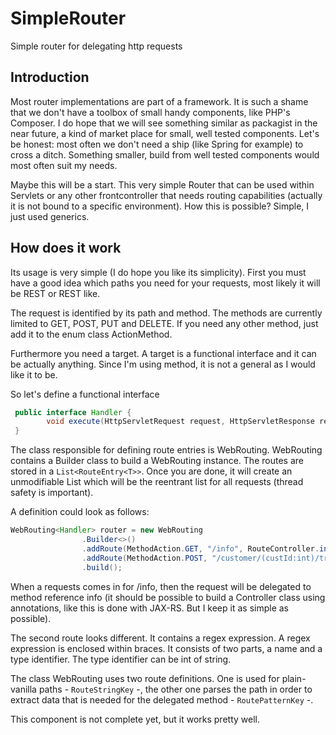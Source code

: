 # SimpleRouter
Simple router for delegating http requests
## Introduction
Most router implementations are part of a framework. It is such a shame that we don't have a toolbox of small handy components, like PHP's Composer. I do hope that we will see something similar as packagist in the near future, a kind of market place for small, well tested components. Let's be honest: most often we don't need a ship (like Spring for example) to cross a ditch. Something smaller, build from well tested components would most often suit my needs.

Maybe this will be a start. This very simple Router that can be used within Servlets or any other frontcontroller that needs routing capabilities (actually it is not bound to a specific environment). How this is possible? Simple, I just used generics.

## How does it work
Its usage is very simple (I do hope you like its simplicity). First you must have a good idea which paths you need for your requests, most likely it will be REST or REST like.

The request is identified by its path and method. The methods are currently limited to GET, POST, PUT and DELETE. If you need any other method, just add it to the enum class ActionMethod.

Furthermore you need a target. A target is a functional interface and it can be actually anything. Since I'm using method, it is not a general as I would like it to be.

So let's define a functional interface <T>

```java
 public interface Handler {
        void execute(HttpServletRequest request, HttpServletResponse response) throws ServletException , IOException;
 }
```
The class responsible for defining route entries is WebRouting. WebRouting contains a Builder class to build a WebRouting instance.
The routes are stored in a `List<RouteEntry<T>>`. Once you are done, it will create an unmodifiable List which will be the reentrant list for all requests (thread safety is important).

A definition could look as follows:

```java
WebRouting<Handler> router = new WebRouting
                .Builder<>()
                .addRoute(MethodAction.GET, "/info", RouteController.info)
                .addRoute(MethodAction.POST, "/customer/(custId:int)/transfer", RouteController.payment)
                .build();
```
When a requests comes in for /info, then the request will be delegated to method reference info (it should be possible to build a Controller class using annotations, like this is done with JAX-RS. But I keep it as simple as possible).

The second route looks different. It contains a regex expression. A regex expression is enclosed within braces. It consists of two parts, a name and a type identifier. The type identifier can be int of string. 

The class WebRouting uses two route definitions. One is used for plain-vanilla paths - `RouteStringKey` -, the other one parses the path in order to extract data that is needed for the delegated method - `RoutePatternKey` -.

This component is not complete yet, but it works pretty well.







